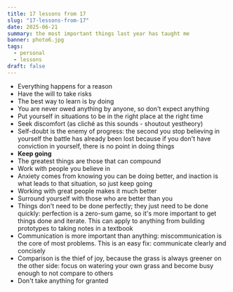 ```yaml
---
title: 17 lessons from 17
slug: "17-lessons-from-17"
date: 2025-06-21
summary: the most important things last year has taught me
banner: photo6.jpg
tags:
  - personal
  - lessons
draft: false
---
```


- Everything happens for a reason
- Have the will to take risks
- The best way to learn is by doing
- You are never owed anything by anyone, so don't expect anything
- Put yourself in situations to be in the right place at the right time
- Seek discomfort (as cliché as this sounds - shoutout yestheory)
- Self-doubt is the enemy of progress: the second you stop believing in yourself the battle has already been lost because if you don't have conviction in yourself, there is no point in doing things
- **Keep going**
- The greatest things are those that can compound
- Work with people you believe in
- Anxiety comes from knowing you can be doing better, and inaction is what leads to that situation, so just keep going
- Working with great people makes it much better
- Surround yourself with those who are better than you
- Things don't need to be done perfectly; they just need to be done quickly: perfection is a zero-sum game, so it's more important to get things done and iterate. This can apply to anything from building prototypes to taking notes in a textbook
- Communication is more important than anything: miscommunication is the core of most problems. This is an easy fix: communicate clearly and concisely
- Comparison is the thief of joy, because the grass is always greener on the other side: focus on watering your own grass and become busy enough to not compare to others
- Don't take anything for granted
